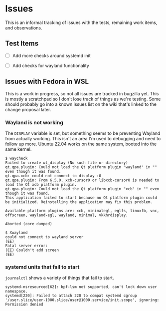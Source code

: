 # Issues

This is an informal tracking of issues with the tests, remaining work items, and observations.

## Test Items

- [ ] Add more checks around systemd init
- [ ] Add checks for wayland functionality



## Issues with Fedora in WSL

This is a work in progress, so not all issues are tracked in bugzilla yet. This is mostly a scratchpad so I don't lose track of things as we're testing. Some should probably go into a known issues list on the wiki that's linked to the change proposal later.

### Wayland is not working

The `DISPLAY` variable is set, but something seems to be preventing Wayland from actually working. This isn't an area I'm used to debugging and need to follow up more. Ubuntu 22.04 works on the same system, booted into the same kernel. 

```
$ waycheck
Failed to create wl_display (No such file or directory)
qt.qpa.plugin: Could not load the Qt platform plugin "wayland" in "" even though it was found.
qt.qpa.xcb: could not connect to display :0
qt.qpa.plugin: From 6.5.0, xcb-cursor0 or libxcb-cursor0 is needed to load the Qt xcb platform plugin.
qt.qpa.plugin: Could not load the Qt platform plugin "xcb" in "" even though it was found.
This application failed to start because no Qt platform plugin could be initialized. Reinstalling the application may fix this problem.

Available platform plugins are: xcb, minimalegl, eglfs, linuxfb, vnc, offscreen, wayland-egl, wayland, minimal, vkkhrdisplay.

Aborted (core dumped)
```


```
$ Xwayland
could not connect to wayland server
(EE)
Fatal server error:
(EE) Couldn't add screen
(EE)
```


### systemd units that fail to start

`journalctl` shows a variety of things that fail to start.

```
systemd-nsresourced[62]: bpf-lsm not supported, can't lock down user namespace.
systemd[220]: Failed to attach 220 to compat systemd cgroup '/user.slice/user-1000.slice/user@1000.service/init.scope', ignoring: Permission denied
```